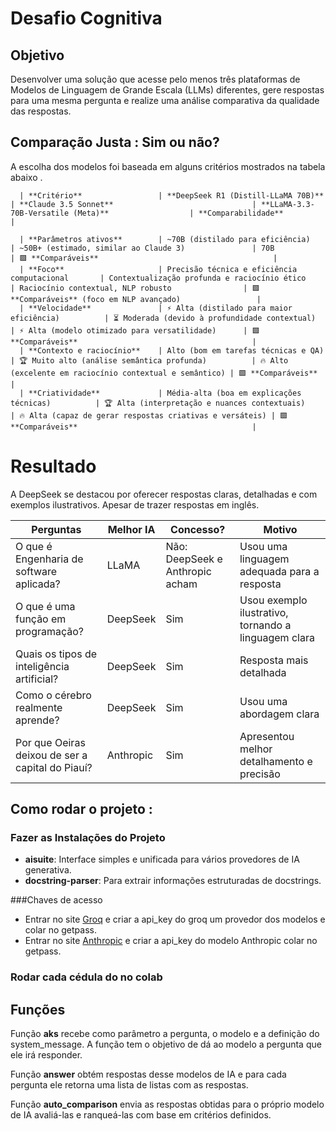# Desafio Cognitiva 
## Objetivo 
  Desenvolver uma solução que acesse pelo menos três plataformas de Modelos de Linguagem de Grande Escala (LLMs) diferentes, gere respostas para uma mesma pergunta e realize uma análise comparativa da qualidade das respostas.

## Comparação Justa : Sim ou não?
  A escolha dos modelos foi baseada em alguns critérios mostrados na tabela abaixo .

      | **Critério**                 | **DeepSeek R1 (Distill-LLaMA 70B)**                | **Claude 3.5 Sonnet**                               | **LLaMA-3.3-70B-Versatile (Meta)**                  | **Comparabilidade**                                      |
      
      | **Parâmetros ativos**        | ~70B (distilado para eficiência)                  | ~50B+ (estimado, similar ao Claude 3)               | 70B                                               | 🟩 **Comparáveis**                                       |
      | **Foco**                     | Precisão técnica e eficiência computacional       | Contextualização profunda e raciocínio ético       | Raciocínio contextual, NLP robusto                | 🟩 **Comparáveis** (foco em NLP avançado)                 |
      | **Velocidade**               | ⚡ Alta (distilado para maior eficiência)          | ⏳ Moderada (devido à profundidade contextual)      | ⚡ Alta (modelo otimizado para versatilidade)      | 🟩 **Comparáveis**                                       |
      | **Contexto e raciocínio**    | Alto (bom em tarefas técnicas e QA)               | 🏆 Muito alto (análise semântica profunda)          | 🔥 Alto (excelente em raciocínio contextual e semântico) | 🟩 **Comparáveis**                                       |
      | **Criatividade**             | Média-alta (boa em explicações técnicas)          | 🏆 Alta (interpretação e nuances contextuais)       | 🔥 Alta (capaz de gerar respostas criativas e versáteis) | 🟩 **Comparáveis**                                       |

# Resultado 
  A DeepSeek se destacou por oferecer respostas claras, detalhadas e com exemplos ilustrativos. Apesar de trazer respostas em inglês.

  | **Perguntas**                                      | **Melhor IA** | **Concesso?**                                | **Motivo**                                              |
  |----------------------------------------------------|---------------|-----------------------------------------------|---------------------------------------------------------|
  | O que é Engenharia de software aplicada?           | LLaMA         | Não: DeepSeek e Anthropic acham               | Usou uma linguagem adequada para a resposta              |
  | O que é uma função em programação?                 | DeepSeek      | Sim                                           | Usou exemplo ilustrativo, tornando a linguagem clara     |
  | Quais os tipos de inteligência artificial?         | DeepSeek      | Sim                                           | Resposta mais detalhada                                  |
  | Como o cérebro realmente aprende?                  | DeepSeek      | Sim                                           | Usou uma abordagem clara                                 |
  | Por que Oeiras deixou de ser a capital do Piauí?   | Anthropic     | Sim                                           | Apresentou melhor detalhamento e precisão                |


## Como rodar o projeto : 

### Fazer as Instalações do Projeto
  - **aisuite**: Interface simples e unificada para vários provedores de IA generativa.  
  - **docstring-parser**: Para extrair informações estruturadas de docstrings.  

###Chaves de acesso
  - Entrar no site [Groq](https://console.groq.com/keys) e criar a api_key do groq um provedor dos modelos  e colar no getpass.
  - Entrar no site [Anthropic](https://console.anthropic.com/settings/keys) e criar a api_key do modelo Anthropic colar no getpass. 

### Rodar cada cédula do no colab 

## Funções 
Função **aks** recebe como parâmetro a pergunta, o modelo e a definição do system_message. A função tem o objetivo de dá ao modelo a pergunta que ele irá responder.

Função **answer** obtém respostas desse  modelos de IA e para cada pergunta ele retorna uma lista de listas com as respostas.

Função **auto_comparison** envia as respostas obtidas para o próprio modelo de IA avaliá-las e ranqueá-las com base em critérios definidos.
